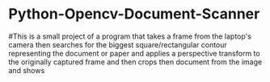 # Python-Opencv-Document-Scanner
#This is a small project of a program that takes a frame from the laptop's camera then searches for the biggest square/rectangular contour
representing the document or paper and applies a perspective transform to the originally captured frame and then crops then document from the image and shows
